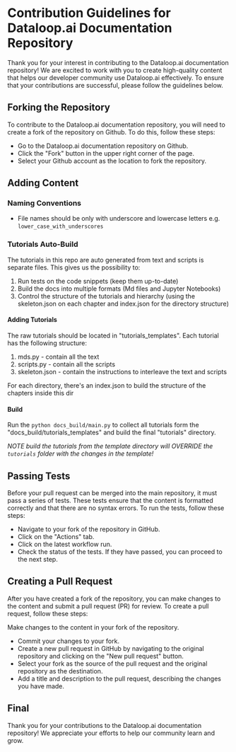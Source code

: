 # Contribution Guidelines for Dataloop.ai Documentation Repository

Thank you for your interest in contributing to the Dataloop.ai documentation repository!
We are excited to work with you to create high-quality content that helps our developer community use Dataloop.ai
effectively.
To ensure that your contributions are successful, please follow the guidelines below.

## Forking the Repository

To contribute to the Dataloop.ai documentation repository, you will need to create a fork of the repository on Github.
To do this, follow these steps:

* Go to the Dataloop.ai documentation repository on Github.
* Click the "Fork" button in the upper right corner of the page.
* Select your Github account as the location to fork the repository.

## Adding Content

### Naming Conventions

* File names should be only with underscore and lowercase letters e.g. `lower_case_with_underscores`

### Tutorials Auto-Build

The tutorials in this repo are auto generated from text and scripts is separate files.
This gives us the possibility to:

1. Run tests on the code snippets (keep them up-to-date)
2. Build the docs into multiple formats (Md files and Jupyter Notebooks)
3. Control the structure of the tutorials and hierarchy (using the skeleton.json on each chapter and index.json for the
   directory structure)

#### Adding Tutorials

The raw tutorials should be located in "tutorials_templates".
Each tutorial has the following structure:

1. mds.py - contain all the text
2. scripts.py - contain all the scripts
3. skeleton.json - contain the instructions to interleave the text and scripts

For each directory, there's an index.json to build the structure of the chapters inside this dir

#### Build

Run the `python docs_build/main.py` to collect all tutorials form the "docs_build/tutorials_templates" and build the final
"tutorials" directory.

*NOTE build the tutorials from the template directory will OVERRIDE the `tutorials` folder with the changes in the
template!*

## Passing Tests

Before your pull request can be merged into the main repository, it must pass a series of tests.
These tests ensure that the content is formatted correctly and that there are no syntax errors. To run the tests, follow
these steps:

* Navigate to your fork of the repository in GitHub.
* Click on the "Actions" tab.
* Click on the latest workflow run.
* Check the status of the tests. If they have passed, you can proceed to the next step.

## Creating a Pull Request

After you have created a fork of the repository, you can make changes to the content and submit a pull request (PR) for
review.
To create a pull request, follow these steps:

Make changes to the content in your fork of the repository.

* Commit your changes to your fork.
* Create a new pull request in GitHub by navigating to the original repository and clicking on the "New pull request"
  button.
* Select your fork as the source of the pull request and the original repository as the destination.
* Add a title and description to the pull request, describing the changes you have made.

## Final

Thank you for your contributions to the Dataloop.ai documentation repository! We appreciate your efforts to help our
community learn and grow.



